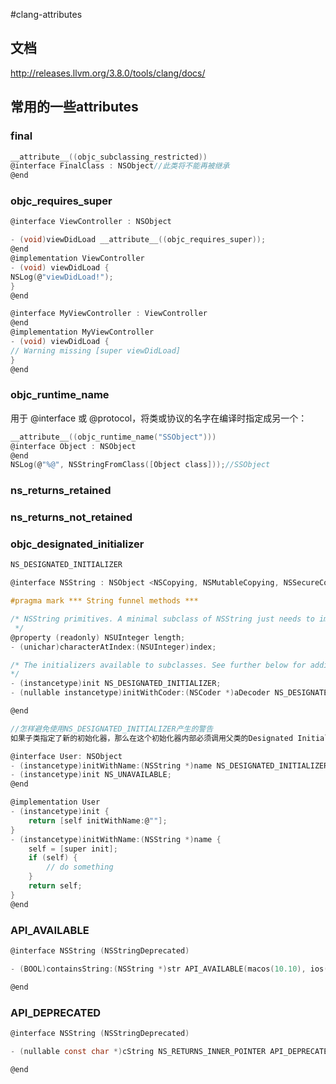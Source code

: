 #clang-attributes

## 文档

http://releases.llvm.org/3.8.0/tools/clang/docs/

## 常用的一些attributes

### final

```c
__attribute__((objc_subclassing_restricted))
@interface FinalClass : NSObject//此类将不能再被继承
@end
```

### objc\_requires\_super

```c
@interface ViewController : NSObject

- (void)viewDidLoad __attribute__((objc_requires_super));
@end
@implementation ViewController
- (void) viewDidLoad {
NSLog(@"viewDidLoad!");
}
@end

@interface MyViewController : ViewController
@end
@implementation MyViewController
- (void) viewDidLoad {
// Warning missing [super viewDidLoad]
} 
@end
```

### objc\_runtime\_name

用于 @interface 或 @protocol，将类或协议的名字在编译时指定成另一个：

```c
__attribute__((objc_runtime_name("SSObject")))
@interface Object : NSObject
@end
NSLog(@"%@", NSStringFromClass([Object class]));//SSObject
```

### ns\_returns\_retained


### ns\_returns\_not\_retained


### objc\_designated\_initializer

```c
NS_DESIGNATED_INITIALIZER

@interface NSString : NSObject <NSCopying, NSMutableCopying, NSSecureCoding>

#pragma mark *** String funnel methods ***

/* NSString primitives. A minimal subclass of NSString just needs to implement these two, along with an init method appropriate for that subclass. We also recommend overriding getCharacters:range: for performance.
 */
@property (readonly) NSUInteger length;
- (unichar)characterAtIndex:(NSUInteger)index;

/* The initializers available to subclasses. See further below for additional init methods.
*/
- (instancetype)init NS_DESIGNATED_INITIALIZER;
- (nullable instancetype)initWithCoder:(NSCoder *)aDecoder NS_DESIGNATED_INITIALIZER;

@end

//怎样避免使用NS_DESIGNATED_INITIALIZER产生的警告
如果子类指定了新的初始化器，那么在这个初始化器内部必须调用父类的Designated Initializer。并且需要重写父类的Designated Initializer，将其指向子类新的初始化器。

@interface User: NSObject
- (instancetype)initWithName:(NSString *)name NS_DESIGNATED_INITIALIZER;
- (instancetype)init NS_UNAVAILABLE;
@end

@implementation User
- (instancetype)init {
    return [self initWithName:@""];
}
- (instancetype)initWithName:(NSString *)name {
    self = [super init];
    if (self) {
        // do something
    }
    return self;
}
@end

```

### API_AVAILABLE

```c
@interface NSString (NSStringDeprecated)

- (BOOL)containsString:(NSString *)str API_AVAILABLE(macos(10.10), ios(8.0), watchos(2.0), tvos(9.0));

@end
```

### API_DEPRECATED

```c
@interface NSString (NSStringDeprecated)

- (nullable const char *)cString NS_RETURNS_INNER_POINTER API_DEPRECATED("Use -cStringUsingEncoding: instead", macos(10.0,10.4), ios(2.0,2.0), watchos(2.0,2.0), tvos(9.0,9.0));

@end
```

